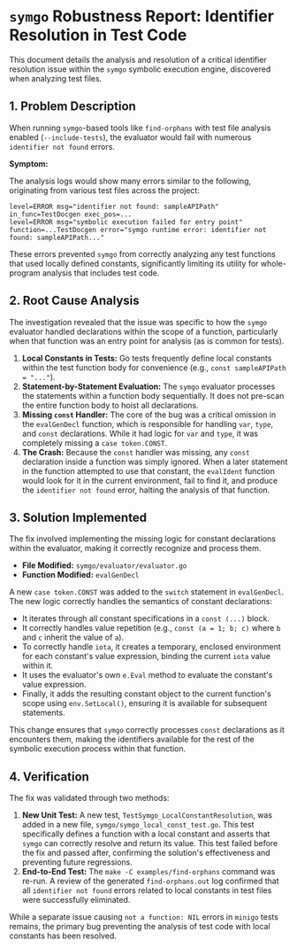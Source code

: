 # `symgo` Robustness Report: Identifier Resolution in Test Code

This document details the analysis and resolution of a critical identifier resolution issue within the `symgo` symbolic execution engine, discovered when analyzing test files.

## 1. Problem Description

When running `symgo`-based tools like `find-orphans` with test file analysis enabled (`--include-tests`), the evaluator would fail with numerous `identifier not found` errors.

**Symptom:**

The analysis logs would show many errors similar to the following, originating from various test files across the project:

```
level=ERROR msg="identifier not found: sampleAPIPath" in_func=TestDocgen exec_pos=...
level=ERROR msg="symbolic execution failed for entry point" function=...TestDocgen error="symgo runtime error: identifier not found: sampleAPIPath..."
```

These errors prevented `symgo` from correctly analyzing any test functions that used locally defined constants, significantly limiting its utility for whole-program analysis that includes test code.

## 2. Root Cause Analysis

The investigation revealed that the issue was specific to how the `symgo` evaluator handled declarations within the scope of a function, particularly when that function was an entry point for analysis (as is common for tests).

1.  **Local Constants in Tests:** Go tests frequently define local constants within the test function body for convenience (e.g., `const sampleAPIPath = "..."`).
2.  **Statement-by-Statement Evaluation:** The `symgo` evaluator processes the statements within a function body sequentially. It does not pre-scan the entire function body to hoist all declarations.
3.  **Missing `const` Handler:** The core of the bug was a critical omission in the `evalGenDecl` function, which is responsible for handling `var`, `type`, and `const` declarations. While it had logic for `var` and `type`, it was completely missing a `case token.CONST`.
4.  **The Crash:** Because the `const` handler was missing, any `const` declaration inside a function was simply ignored. When a later statement in the function attempted to use that constant, the `evalIdent` function would look for it in the current environment, fail to find it, and produce the `identifier not found` error, halting the analysis of that function.

## 3. Solution Implemented

The fix involved implementing the missing logic for constant declarations within the evaluator, making it correctly recognize and process them.

-   **File Modified:** `symgo/evaluator/evaluator.go`
-   **Function Modified:** `evalGenDecl`

A new `case token.CONST` was added to the `switch` statement in `evalGenDecl`. The new logic correctly handles the semantics of constant declarations:

-   It iterates through all constant specifications in a `const (...)` block.
-   It correctly handles value repetition (e.g., `const (a = 1; b; c)` where `b` and `c` inherit the value of `a`).
-   To correctly handle `iota`, it creates a temporary, enclosed environment for each constant's value expression, binding the current `iota` value within it.
-   It uses the evaluator's own `e.Eval` method to evaluate the constant's value expression.
-   Finally, it adds the resulting constant object to the current function's scope using `env.SetLocal()`, ensuring it is available for subsequent statements.

This change ensures that `symgo` correctly processes `const` declarations as it encounters them, making the identifiers available for the rest of the symbolic execution process within that function.

## 4. Verification

The fix was validated through two methods:

1.  **New Unit Test:** A new test, `TestSymgo_LocalConstantResolution`, was added in a new file, `symgo/symgo_local_const_test.go`. This test specifically defines a function with a local constant and asserts that `symgo` can correctly resolve and return its value. This test failed before the fix and passed after, confirming the solution's effectiveness and preventing future regressions.
2.  **End-to-End Test:** The `make -C examples/find-orphans` command was re-run. A review of the generated `find-orphans.out` log confirmed that all `identifier not found` errors related to local constants in test files were successfully eliminated.

While a separate issue causing `not a function: NIL` errors in `minigo` tests remains, the primary bug preventing the analysis of test code with local constants has been resolved.